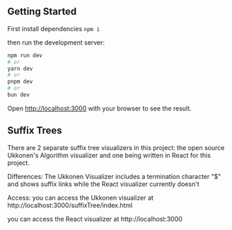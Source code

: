 ## Getting Started

First install dependencies `npm i`

then run the development server:

```bash
npm run dev
# or
yarn dev
# or
pnpm dev
# or
bun dev
```

Open [http://localhost:3000](http://localhost:3000) with your browser to see the result.



## Suffix Trees
There are 2 separate suffix tree visualizers in this project: the open source Ukkonen's Algorithm visualizer and one being written in React for this project.

Differences: 
The Ukkonen Visualizer includes a termination character "$" and shows suffix links while the React visualizer currently doesn't

Access:
you can access the Ukkonen visualizer at http://localhost:3000/suffixTree/index.html

you can access the React visualizer at http://localhost:3000
